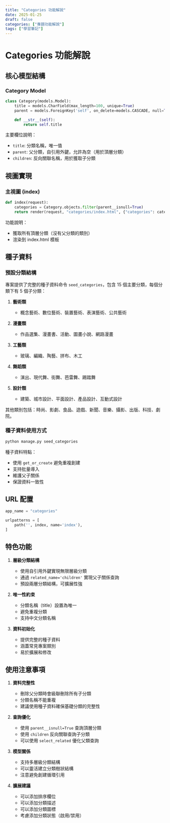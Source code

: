 ```yaml
---
title: "Categories 功能解說"
date: 2025-01-25
draft: false
categories: ["專題功能解說"]
tags: ["學習筆記"]
---
```


# Categories 功能解說

## 核心模型結構

### Category Model
```python
class Category(models.Model):
    title = models.CharField(max_length=100, unique=True)
    parent = models.ForeignKey('self', on_delete=models.CASCADE, null=True, blank=True, related_name='children')

    def __str__(self):
        return self.title
```

主要欄位說明：
- `title`: 分類名稱，唯一值
- `parent`: 父分類，自引用外鍵，允許為空（用於頂層分類）
- `children`: 反向關聯名稱，用於獲取子分類

## 視圖實現

### 主視圖 (index)
```python
def index(request):
    categories = Category.objects.filter(parent__isnull=True)
    return render(request, "categories/index.html", {"categories": categories})
```

功能說明：
- 獲取所有頂層分類（沒有父分類的類別）
- 渲染到 index.html 模板

## 種子資料

### 預設分類結構
專案提供了完整的種子資料命令 `seed_categories`，包含 15 個主要分類，每個分類下有 5 個子分類：

1. **藝術類**
   - 概念藝術、數位藝術、裝置藝術、表演藝術、公共藝術

2. **漫畫類**
   - 作品選集、漫畫書、活動、圖畫小說、網路漫畫

3. **工藝類**
   - 玻璃、編織、陶藝、拼布、木工

4. **舞蹈類**
   - 演出、現代舞、街舞、芭雷舞、踢踏舞

5. **設計類**
   - 建築、城市設計、平面設計、產品設計、互動式設計

其他類別包括：時尚、影劇、食品、遊戲、新聞、音樂、攝影、出版、科技、劇院。

### 種子資料使用方式
```python
python manage.py seed_categories
```

種子資料特點：
- 使用 `get_or_create` 避免重複創建
- 支持批量導入
- 維護父子關係
- 保證資料一致性

## URL 配置
```python
app_name = "categories"

urlpatterns = [
    path('', index, name='index'),
]
```

## 特色功能

1. **層級分類結構**
   - 使用自引用外鍵實現無限層級分類
   - 通過 `related_name='children'` 實現父子關係查詢
   - 預設兩層分類結構，可擴展性強

2. **唯一性約束**
   - 分類名稱（title）設置為唯一
   - 避免重複分類
   - 支持中文分類名稱

3. **資料初始化**
   - 提供完整的種子資料
   - 涵蓋常見專案類別
   - 易於擴展和修改

## 使用注意事項

1. **資料完整性**
   - 刪除父分類時會級聯刪除所有子分類
   - 分類名稱不能重複
   - 建議使用種子資料確保基礎分類的完整性

2. **查詢優化**
   - 使用 `parent__isnull=True` 查詢頂層分類
   - 使用 `children` 反向關聯查詢子分類
   - 可以使用 `select_related` 優化父類查詢

3. **模型關係**
   - 支持多層級分類結構
   - 可以靈活建立分類樹狀結構
   - 注意避免創建循環引用

4. **擴展建議**
   - 可以添加排序欄位
   - 可以添加分類描述
   - 可以添加分類圖標
   - 考慮添加分類狀態（啟用/禁用） 